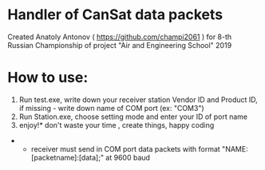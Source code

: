 # Handler of CanSat data packets
Created Anatoly Antonov ( https://github.com/champi2061 ) for 8-th Russian Championship of project "Air and Engineering School"
2019

# How to use:
1) Run test.exe, write down your receiver station Vendor ID and Product ID, if missing - write down name of COM port (ex: "COM3")
2) Run Station.exe, choose setting mode and enter your ID of port name
3) enjoy!* don't waste your time , create things, happy coding

* - receiver must send in COM port data packets with format "NAME:[packetname]:[data];" at 9600 baud
